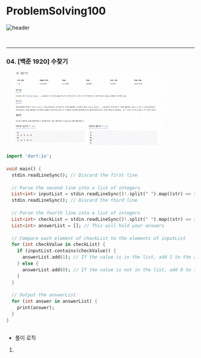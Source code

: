 # ProblemSolving100

![header](https://capsule-render.vercel.app/api?type=waving&color=gradient&height=250&section=header&text=Problem%20Solving%20100&fontSize=60&animation=fadeIn&fontAlign=35&fontAlignY=35)


<br/>

---

### 04. [백준 1920] 수찾기


&nbsp;&nbsp;&nbsp;&nbsp;<img src="image/01.png" width="400" height="200"><br/>



```dart
import 'dart:io';

void main() {
  stdin.readLineSync(); // Discard the first line

  // Parse the second line into a list of integers
  List<int> inputList = stdin.readLineSync()!.split(" ").map((str) => int.parse(str)).toList();
  stdin.readLineSync(); // Discard the third line

  // Parse the fourth line into a list of integers
  List<int> checkList = stdin.readLineSync()!.split(" ").map((str) => int.parse(str)).toList();
  List<int> answerList = []; // This will hold your answers

  // Compare each element of checkList to the elements of inputList
  for (int checkValue in checkList) {
    if (inputList.contains(checkValue)) {
      answerList.add(1); // If the value is in the list, add 1 to the answerList
    } else {
      answerList.add(0); // If the value is not in the list, add 0 to the answerList
    }
  }

  // Output the answerList
  for (int answer in answerList) {
    print(answer);
  }
}
```

```swift

```
- 풀이 로직 <br/>
1. 
